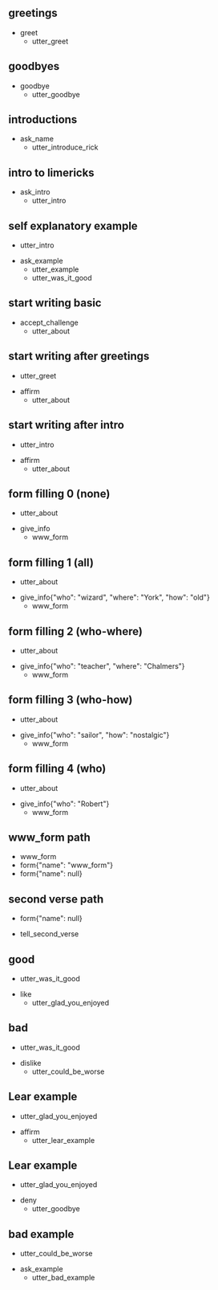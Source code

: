 ## greetings
* greet
  - utter_greet

## goodbyes
* goodbye
  - utter_goodbye

## introductions
* ask_name
  - utter_introduce_rick

## intro to limericks
* ask_intro
  - utter_intro

## self explanatory example
  - utter_intro
* ask_example
  - utter_example
  - utter_was_it_good <!--provisory, just for testing-->

## start writing basic
* accept_challenge
  - utter_about

## start writing after greetings
  - utter_greet
* affirm
  - utter_about

## start writing after intro
  - utter_intro
* affirm
  - utter_about

## form filling 0 (none)
  - utter_about
* give_info
  - www_form

## form filling 1 (all)
  - utter_about
* give_info{"who": "wizard", "where": "York", "how": "old"}
  - www_form

## form filling 2 (who-where)
  - utter_about
* give_info{"who": "teacher", "where": "Chalmers"}
  - www_form

## form filling 3 (who-how)
  - utter_about
* give_info{"who": "sailor", "how": "nostalgic"}
  - www_form

## form filling 4 (who)
  - utter_about
* give_info{"who": "Robert"}
  - www_form

<!-- more combinations to come -->

## www_form path
  - www_form
  - form{"name": "www_form"}
  - form{"name": null}

## second verse path
  - form{"name": null}
* tell_second_verse

## good
  - utter_was_it_good
* like
  - utter_glad_you_enjoyed

## bad
  - utter_was_it_good
* dislike
  - utter_could_be_worse

## Lear example
  - utter_glad_you_enjoyed
* affirm
  - utter_lear_example <!--replace with custom action (random example)-->

## Lear example
  - utter_glad_you_enjoyed
* deny
  - utter_goodbye

## bad example
  - utter_could_be_worse
* ask_example
  - utter_bad_example
